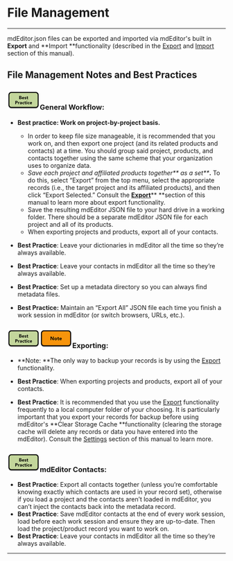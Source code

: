 # File Management

---

mdEditor.json files can be exported and imported via mdEditor's built in **Export** and **Import **functionality \(described in the [Export](/export.md) and [Import](/import.md) section of this manual\).

## File Management Notes and Best Practices

### ![](/assets/best_practice_small.png)General Workflow:

* **Best practice: Work on project-by-project basis.**

  * In order to keep file size manageable, it is recommended that you work on, and then export one project \(and its related products and contacts\) at a time. You should group said project, products, and contacts together using the same scheme that your organization uses to organize data.
  * _Save each project and affiliated products together** as a set**_**.** To do this, select “Export” from the top menu, select the appropriate records \(i.e., the target project and its affiliated products\), and then click “Export Selected.” Consult the [**Export**](/export.md)** **section of this manual to learn more about export functionality.
  * Save the resulting mdEditor JSON file to your hard drive in a working folder. There should be a separate mdEditor JSON file for each project and all of its products. 
  * When exporting projects and products, export all of your contacts. 

* **Best Practice**: Leave your dictionaries in mdEditor all the time so they’re always available.

* **Best Practice**: Leave your contacts in mdEditor all the time so they’re always available.

* **Best Practice**: Set up a metadata directory so you can always find metadata files.

* **Best Practice:** Maintain an “Export All” JSON file each time you finish a work session in mdEditor \(or switch browsers, URLs, etc.\).

### ![](/assets/best_practice_small.png)![](/assets/note_small.png)Exporting:

* **Note: **The only way to backup your records is by using the [Export](/export.md) functionality.

* **Best Practice**: When exporting projects and products, export all of your contacts.

* **Best Practice**: It is recommended that you use the [Export](/export.md) functionality frequently to a local computer folder of your choosing. It is particularly important that you export your records for backup before using mdEditor's **Clear Storage Cache **functionality \(clearing the storage cache will delete any records or data you have entered into the mdEditor\). Consult the [Settings](/settings.md) section of this manual to learn more.

### ![](/assets/best_practice_small.png)mdEditor Contacts:

* **Best Practice**: Export all contacts together \(unless you’re comfortable knowing exactly which contacts are used in your record set\), otherwise if you load a project and the contacts aren’t loaded in mdEditor, you can’t inject the contacts back into the metadata record.
* **Best Practice**: Save mdEditor contacts at the end of every work session, load before each work session and ensure they are up-to-date. Then load the project/product record you want to work on.
* **Best Practice**: Leave your contacts in mdEditor all the time so they’re always available.

---



